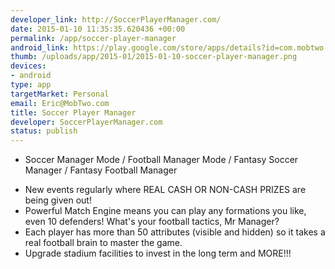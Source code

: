 ```yaml
--- 
developer_link: http://SoccerPlayerManager.com/
date: 2015-01-10 11:35:35.620436 +00:00
permalink: /app/soccer-player-manager
android_link: https://play.google.com/store/apps/details?id=com.mobtwo.soccerplayermanager
thumb: /uploads/app/2015-01/2015-01-10-soccer-player-manager.png
devices: 
- android
type: app
targetMarket: Personal
email: Eric@MobTwo.com
title: Soccer Player Manager
developer: SoccerPlayerManager.com
status: publish
---
```


* Soccer Manager Mode / Football Manager Mode / Fantasy Soccer Manager / Fantasy Football Manager
- New events regularly where REAL CASH OR NON-CASH PRIZES are being given out!
- Powerful Match Engine means you can play any formations you like, even 10 defenders! What's your football tactics, Mr Manager?
- Each player has more than 50 attributes (visible and hidden) so it takes a real football brain to master the game. 
- Upgrade stadium facilities to invest in the long term and MORE!!!
